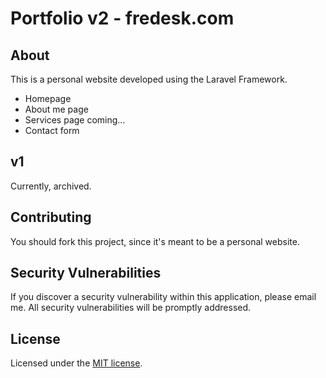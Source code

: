 # Portfolio v2 - fredesk.com

## About 

This is a personal website developed using the Laravel Framework.

- Homepage
- About me page
- Services page coming...
- Contact form
## v1

Currently, archived.

## Contributing

You should fork this project, since it's meant to be a personal website.

## Security Vulnerabilities

If you discover a security vulnerability within this application, please email me. All security vulnerabilities will be promptly addressed.

## License

Licensed under the [MIT license](https://opensource.org/licenses/MIT).
